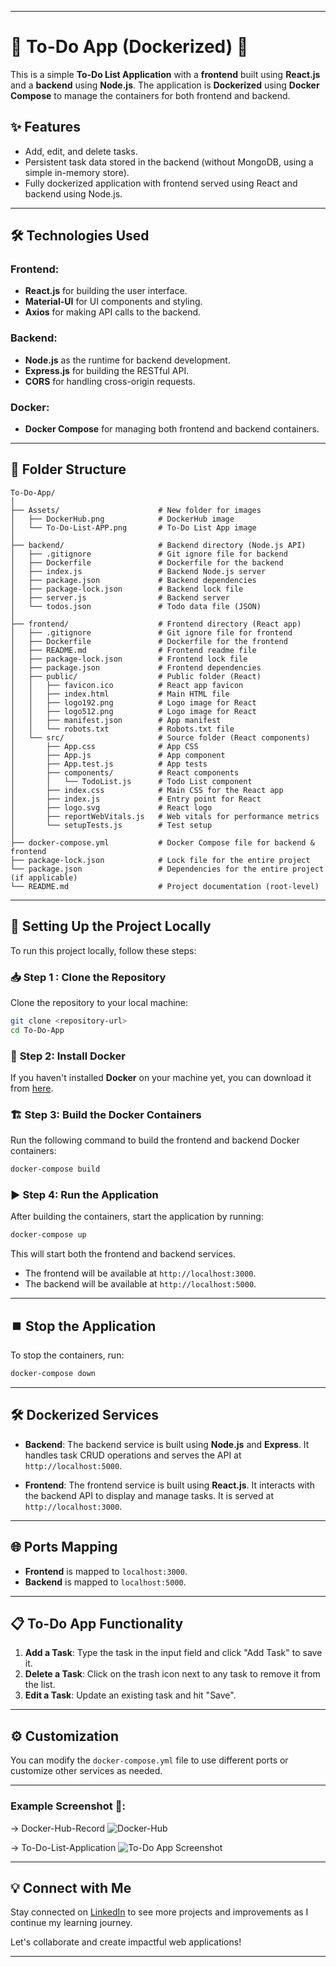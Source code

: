 
---

# 🚀 To-Do App (Dockerized) 📝

This is a simple **To-Do List Application** with a **frontend** built using **React.js** and a **backend** using **Node.js**. The application is **Dockerized** using **Docker Compose** to manage the containers for both frontend and backend.

## ✨ **Features** 
- Add, edit, and delete tasks.
- Persistent task data stored in the backend (without MongoDB, using a simple in-memory store).
- Fully dockerized application with frontend served using React and backend using Node.js.

---

## 🛠️ **Technologies Used** 

### Frontend:
- **React.js** for building the user interface.
- **Material-UI** for UI components and styling.
- **Axios** for making API calls to the backend.

### Backend:
- **Node.js** as the runtime for backend development.
- **Express.js** for building the RESTful API.
- **CORS** for handling cross-origin requests.

### Docker:
- **Docker Compose** for managing both frontend and backend containers.

---

## 📂 **Folder Structure**

```
To-Do-App/
│
├── Assets/                      # New folder for images
│   ├── DockerHub.png            # DockerHub image
│   └── To-Do-List-APP.png       # To-Do List App image
│
├── backend/                     # Backend directory (Node.js API)
│   ├── .gitignore               # Git ignore file for backend
│   ├── Dockerfile               # Dockerfile for the backend
│   ├── index.js                 # Backend Node.js server
│   ├── package.json             # Backend dependencies
│   ├── package-lock.json        # Backend lock file
│   ├── server.js                # Backend server
│   └── todos.json               # Todo data file (JSON)
│
├── frontend/                    # Frontend directory (React app)
│   ├── .gitignore               # Git ignore file for frontend
│   ├── Dockerfile               # Dockerfile for the frontend
│   ├── README.md                # Frontend readme file
│   ├── package-lock.json        # Frontend lock file
│   ├── package.json             # Frontend dependencies
│   ├── public/                  # Public folder (React)
│   │   ├── favicon.ico          # React app favicon
│   │   ├── index.html           # Main HTML file
│   │   ├── logo192.png          # Logo image for React
│   │   ├── logo512.png          # Logo image for React
│   │   ├── manifest.json        # App manifest
│   │   └── robots.txt           # Robots.txt file
│   └── src/                     # Source folder (React components)
│       ├── App.css              # App CSS
│       ├── App.js               # App component
│       ├── App.test.js          # App tests
│       ├── components/          # React components
│       │   └── TodoList.js      # Todo List component
│       ├── index.css            # Main CSS for the React app
│       ├── index.js             # Entry point for React
│       ├── logo.svg             # React logo
│       ├── reportWebVitals.js   # Web vitals for performance metrics
│       └── setupTests.js        # Test setup
│
├── docker-compose.yml           # Docker Compose file for backend & frontend
├── package-lock.json            # Lock file for the entire project
└── package.json                 # Dependencies for the entire project (if applicable)
└── README.md                    # Project documentation (root-level)

```

---

## 🏡 **Setting Up the Project Locally** 

To run this project locally, follow these steps:

### 📥 **Step 1 : Clone the Repository**
Clone the repository to your local machine:

```bash
git clone <repository-url>
cd To-Do-App
```

###  🐋 **Step 2: Install Docker**

If you haven't installed **Docker** on your machine yet, you can download it from [here](https://www.docker.com/products/docker-desktop).

### 🏗️ **Step 3: Build the Docker Containers**

Run the following command to build the frontend and backend Docker containers:

```bash
docker-compose build
```

### ▶️ **Step 4: Run the Application**

After building the containers, start the application by running:

```bash
docker-compose up
```

This will start both the frontend and backend services.

- The frontend will be available at `http://localhost:3000`.
- The backend will be available at `http://localhost:5000`.

---

## ⏹️ **Stop the Application**

To stop the containers, run:

```bash
docker-compose down
```

---

## 🛠️ **Dockerized Services**

- **Backend**: The backend service is built using **Node.js** and **Express**. It handles task CRUD operations and serves the API at `http://localhost:5000`.
  
- **Frontend**: The frontend service is built using **React.js**. It interacts with the backend API to display and manage tasks. It is served at `http://localhost:3000`.

---

## 🌐 **Ports Mapping**

- **Frontend** is mapped to `localhost:3000`.
- **Backend** is mapped to `localhost:5000`.

---

## 📋 **To-Do App Functionality**

1. **Add a Task**: Type the task in the input field and click "Add Task" to save it.
2. **Delete a Task**: Click on the trash icon next to any task to remove it from the list.
3. **Edit a Task**: Update an existing task and hit "Save".

---

## ⚙️ **Customization**

You can modify the `docker-compose.yml` file to use different ports or customize other services as needed.

---

### Example Screenshot 📸:
-> Docker-Hub-Record
![Docker-Hub](./assets/DockerHub.png)

-> To-Do-List-Application
![To-Do App Screenshot](./assets/To-Do-List-APP.png)

---

## 💡 Connect with Me

Stay connected on [LinkedIn](https://www.linkedin.com/in/-kartikjain/) to see more projects and improvements as I continue my learning journey. 

Let's collaborate and create impactful web applications! 

---